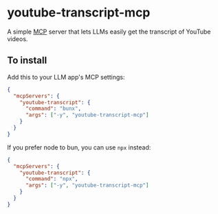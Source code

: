 # youtube-transcript-mcp

A simple [MCP](https://modelcontextprotocol.io/) server that lets LLMs easily get the transcript of YouTube videos.

## To install

Add this to your LLM app's MCP settings:

```json
{
  "mcpServers": {
    "youtube-transcript": {
      "command": "bunx",
      "args": ["-y", "youtube-transcript-mcp"]
    }
  }
}
```

If you prefer node to bun, you can use `npx` instead:

```json
{
  "mcpServers": {
    "youtube-transcript": {
      "command": "npx",
      "args": ["-y", "youtube-transcript-mcp"]
    }
  }
}

